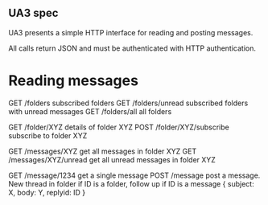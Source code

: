UA3 spec
--------

UA3 presents a simple HTTP interface for reading and posting messages.

All calls return JSON and must be authenticated with HTTP authentication.

Reading messages
================

GET /folders                subscribed folders
GET /folders/unread         subscribed folders with unread messages
GET /folders/all            all folders

GET /folder/XYZ             details of folder XYZ  POST /folder/XYZ/subscribe  subscribe to folder XYZ

GET /messages/XYZ           get all messages in folder XYZ  GET /messages/XYZ/unread    get all unread messages in folder XYZ

GET /message/1234           get a single message  POST /message               post a message. New thread in folder if ID is a folder, follow up if ID is a message
{ subject: X, body: Y, replyid: ID }
